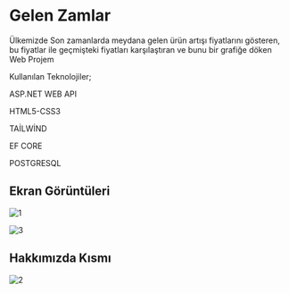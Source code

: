 
# Gelen Zamlar

Ülkemizde Son zamanlarda meydana gelen ürün artışı fiyatlarını gösteren, bu fiyatlar ile geçmişteki fiyatları karşılaştıran ve bunu bir grafiğe döken Web Projem

Kullanılan Teknolojiler;

ASP.NET WEB API

HTML5-CSS3

TAİLWİND

EF CORE

POSTGRESQL


## Ekran Görüntüleri

![1](https://user-images.githubusercontent.com/77534239/222095784-0a543d77-ab14-459b-ac11-8ad53942efac.png)


![3](https://user-images.githubusercontent.com/77534239/222096664-a519b7fd-87fb-4a3e-8c1a-2fbeb4b04d71.png)


## Hakkımızda Kısmı 


![2](https://user-images.githubusercontent.com/77534239/222096574-75fc7891-004e-4ba2-bc91-775a91211472.png)

